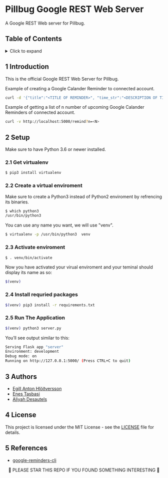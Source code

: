 # Pillbug Google REST Web Server
A Google REST Web server for Pillbug. 

## Table of Contents
<!-- ⛔️ MD-MAGIC-EXAMPLE:START (TOC:collapse=true&collapseText=Click to expand) -->
<details>
<summary>Click to expand</summary>

1. [Introduction](#1-introduction)
2. [Setup](#2-setup)
3. [Authors](#3-authors)
4. [License](#4-license)
5. [References](#5-references)

</details>
<!-- ⛔️ MD-MAGIC-EXAMPLE:END -->

## 1 Introduction

This is the official Google REST Web Server for Pillbug.

Example of creating a Google Calander Reminder to connected account.
```bash
curl -d '{"title":"<TITLE OF REMINDER>", "time_str":"<DESCRIPTION OF TIME>"}' -H "Content-Type: application/json" -X POST http://localhost:5000/remind
```

Example of getting a list of n number of upcoming Google Calander Reminders of connected account.
```bash
curl -v http://localhost:5000/remind?n=<N>
```

## 2 Setup

Make sure to have Python 3.6 or newer installed.

### 2.1 Get virtualenv

```bash
$ pip3 install virtualenv
```

### 2.2 Create a virtual enviroment

Make sure to create a Python3 instead of Python2 enviroment by refrencing its binaries.
```bash
$ which python3
/usr/bin/python3
```

You can use any name you want, we will use "venv".
```bash
$ virtualenv -p /usr/bin/python3  venv
```

### 2.3 Activate enviroment

```bash
$ . venv/bin/activate
```

Now you have activated your virual enviroment and your teminal should display its name as so:
```bash
$(venv)
```

### 2.4 Install requried packages
```bash
$(venv) pip3 install -r requirements.txt  
```

### 2.5 Run The Application

```bash
$(venv) python3 server.py
```

You’ll see output similar to this:

```bash
Serving Flask app "server"
Environment: development
Debug mode: on
Running on http://127.0.0.1:5000/ (Press CTRL+C to quit)
```

## 3 Authors
* [Egill Anton Hlöðversson](https://github.com/egillanton)
* [Enes Tasbasi](https://github.com/etasbasi)
* [Aliyah Desautels](https://github.com/itsnotaliyah)

## 4 License
This project is licensed under the MIT License - see the [LICENSE](LICENSE) file for details.

## 5 References
* [google-reminders-cli](https://github.com/jonahar/google-reminders-cli)

<p align="center">
🌟 PLEASE STAR THIS REPO IF YOU FOUND SOMETHING INTERESTING 🌟
</p>
